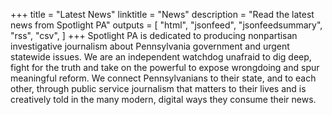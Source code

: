+++
title = "Latest News"
linktitle = "News"
description = "Read the latest news from Spotlight PA"
outputs = [
    "html",
    "jsonfeed",
    "jsonfeedsummary",
    "rss",
    "csv",
]
+++
Spotlight PA is dedicated to producing non­partisan investigative journalism about Pennsylvania government and urgent statewide issues. We are an independent watchdog unafraid to dig deep, fight for the truth and take on the powerful to expose wrongdoing and spur meaningful reform. We connect Pennsylvanians to their state, and to each other, through public service journalism that matters to their lives and is creatively told in the many modern, digital ways they consume their news.

